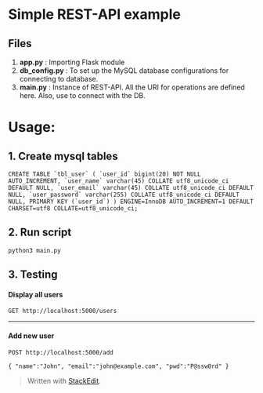 
# Simple REST-API example

## Files
1. **app.py** : Importing Flask module
2. **db_config.py** : To set up the MySQL database configurations for connecting to database.
3. **main.py** : Instance of REST-API.  All the URI for operations are defined here. Also, use to connect with the DB. 


# Usage:
## 1. Create mysql tables

    CREATE TABLE `tbl_user` ( `user_id` bigint(20) NOT NULL AUTO_INCREMENT, `user_name` varchar(45) COLLATE utf8_unicode_ci DEFAULT NULL, `user_email` varchar(45) COLLATE utf8_unicode_ci DEFAULT NULL, `user_password` varchar(255) COLLATE utf8_unicode_ci DEFAULT NULL, PRIMARY KEY (`user_id`) ) ENGINE=InnoDB AUTO_INCREMENT=1 DEFAULT CHARSET=utf8 COLLATE=utf8_unicode_ci;

## 2. Run script

    python3 main.py

## 3. Testing
#### Display all users
    GET http://localhost:5000/users
---
#### Add new user

    POST http://localhost:5000/add

    { "name":"John", "email":"john@example.com", "pwd":"P@ssw0rd" }



> Written with [StackEdit](https://stackedit.io/).
